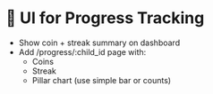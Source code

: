 # 🎨 UI for Progress Tracking

- Show coin + streak summary on dashboard
- Add /progress/:child_id page with:
  - Coins
  - Streak
  - Pillar chart (use simple bar or counts)
